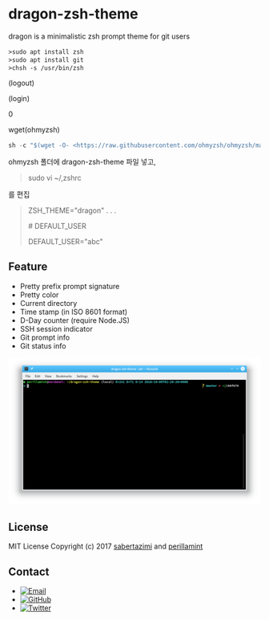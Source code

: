 # dragon-zsh-theme

dragon is a minimalistic zsh prompt theme for git users

```
>sudo apt install zsh
>sudo apt install git
>chsh -s /usr/bin/zsh
```
(logout)

(login)

0

wget(ohmyzsh)

```Javascript
sh -c "$(wget -O- <https://raw.githubusercontent.com/ohmyzsh/ohmyzsh/master/tools/install.sh>)"
```

ohmyzsh 폴더에 dragon-zsh-theme 파일 넣고,

>sudo vi ~/,zshrc

를 편집

>ZSH_THEME="dragon"
>.
>.
>.
>
>&#35; DEFAULT_USER
>
>DEFAULT_USER="abc"




## Feature

*   Pretty prefix prompt signature
*   Pretty color
*   Current directory
*   Time stamp (in ISO 8601 format)
*   D-Day counter (require Node.JS)
*   SSH session indicator
*   Git prompt info
*   Git status info

![screenshot](dragon-zsh-theme.png)

## License

MIT License Copyright (c) 2017 [sabertazimi](https://github.com/sabertazimi) and [perillamint](https://github.com/perillamint)

## Contact

-   [![Email](https://img.shields.io/badge/mailto-sabertazimi-brightgreen.svg?style=flat-square)](mailto:sabertazimi@gmail.com)
-   [![GitHub](https://img.shields.io/badge/contact-github-000000.svg?style=flat-square)](https://github.com/sabertazimi)
-   [![Twitter](https://img.shields.io/badge/contact-twitter-blue.svg?style=flat-square)](https://twitter.com/sabertazimi)

